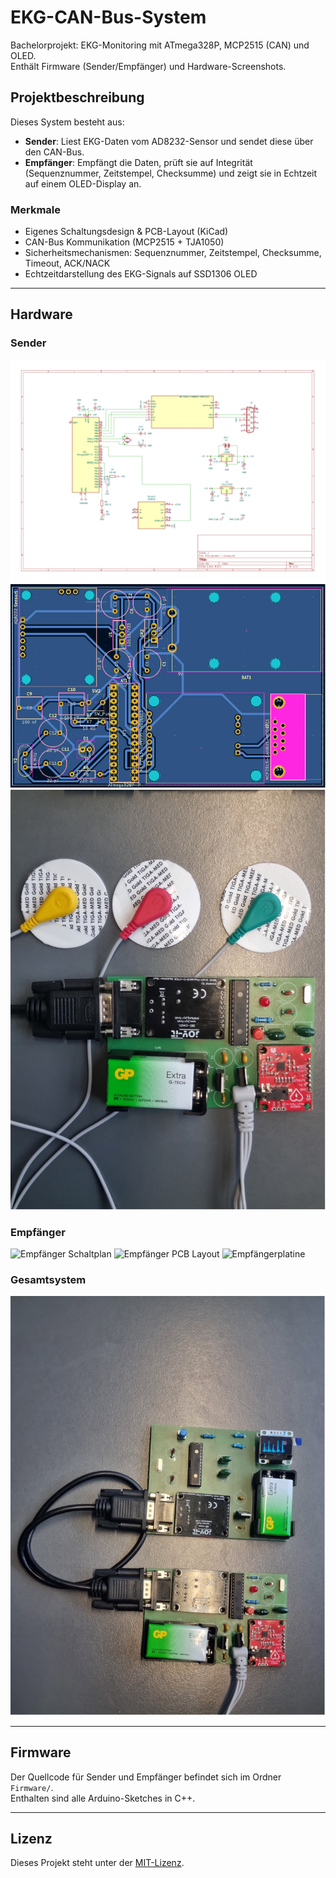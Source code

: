 # EKG-CAN-Bus-System

Bachelorprojekt: EKG-Monitoring mit ATmega328P, MCP2515 (CAN) und OLED.  
Enthält Firmware (Sender/Empfänger) und Hardware-Screenshots.

## Projektbeschreibung
Dieses System besteht aus:
- **Sender**: Liest EKG-Daten vom AD8232-Sensor und sendet diese über den CAN-Bus.
- **Empfänger**: Empfängt die Daten, prüft sie auf Integrität (Sequenznummer, Zeitstempel, Checksumme) und zeigt sie in Echtzeit auf einem OLED-Display an.

### Merkmale
- Eigenes Schaltungsdesign & PCB-Layout (KiCad)
- CAN-Bus Kommunikation (MCP2515 + TJA1050)
- Sicherheitsmechanismen: Sequenznummer, Zeitstempel, Checksumme, Timeout, ACK/NACK
- Echtzeitdarstellung des EKG-Signals auf SSD1306 OLED

---

## Hardware

### Sender
![Sender Schaltplan](Hardware/Sender-Schaltplan.png)
![Sender PCB Layout](Hardware/Sender-PCB-Layout.png)
![Senderplatine](Hardware/Senderplatine.jpg)

### Empfänger
![Empfänger Schaltplan](Hardware/Empfänger-Schaltplan.png)
![Empfänger PCB Layout](Hardware/Empfänger-PCB-Layout.png)
![Empfängerplatine](Hardware/Empfängerplatine.jpg)

### Gesamtsystem
![Gesamtsystem](Hardware/Gesamtsystem%20mit%20Verbindung%20durch%20Sub-D-Kabel.jpg)

---

## Firmware
Der Quellcode für Sender und Empfänger befindet sich im Ordner `Firmware/`.  
Enthalten sind alle Arduino-Sketches in C++.

---

## Lizenz
Dieses Projekt steht unter der [MIT-Lizenz](LICENSE).
